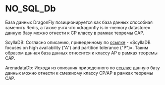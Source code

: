 # NO_SQL_Db
База данных DragonFly позиционируется как база данных способная заменить Redis, а также учтя что «dragonfly is in-memory datastore» данную базу можно отнести к CP классу в рамках теоремы CAP.

ScyllaDB: Согласно описанию, приведенному по [ссылке](https://www.scylladb.com/product/technology/high-availability/)   - «ScyllaDB  focuses on high availability ("A") and partition tolerance ("P")».  Таким образом данная база данных относится к  классу  AP в рамках теоремы CAP.

ArenadataDb: Исходя из описания приведенного по [ссылке](https://arenadata.tech/wp-content/uploads/2020/06/arenadata-db-1.pdf) данную базу данных можно отнести к смежному классу CP/AP в рамках теоремы CAP.

